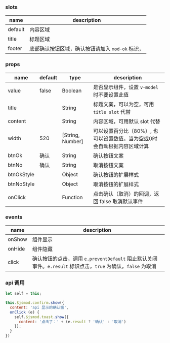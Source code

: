 ### slots
| name        | description |
| ----------- |-------------|
| default     | 内容区域 |
| title     |  标题区域    |
| footer     |  底部确认按钮区域，确认按钮请加入 `mod-ok` 标识，  |

### props
| name        | default     |   type      | description |
| ----------- |-------------|-------------|-------------|
| value       | false       |    Boolean  |  是否显示组件，设置 `v-model` 时不要设置此值 |
| title       |             |    String   |  标题文案，可以为空，可用 `title slot` 代替 |
| content     |             |    String   |  内容区域，可用默认 slot 代替 |
| width       |   520       |    [String, Number]   |  可以设置百分比（80%）, 也可以设置数值，当为空或0时会自动根据内容区域计算|
| btnOk       |      确认    |    String   |  确认按钮文案 |
| btnNo       |      确认    |    String   |  取消按钮文案 |
| btnOkStyle  |             |    Object   |  确认按钮的扩展样式 |
| btnNoStyle  |             |    Object   |  取消按钮的扩展样式 |
| onClick     |             |    Function |  点击确认（取消）的回调，返回 false 取消默认事件 |

### events

| name        | description |
| ----------- |-------------|
| onShow      |  组件显示 |
| onHide      |  组件隐藏 |
| click       |  确认按钮的点击，调用 `e.preventDefault` 阻止默认关闭事件。`e.result` 标识点击，`true` 为确认，`false` 为取消  |

### api 调用

```javascript
let self = this;

this.$jsmod.confirm.show({
  content: 'api 显示的确认窗',
  onClick (e) {
    self.$jsmod.toast.show({
      content: '点击了：' + (e.result ? '确认' : '取消')
    });
  }
})
```
